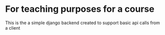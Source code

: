 For teaching purposes for a course
==================================

This is the a simple django backend created to support basic api calls from a client
